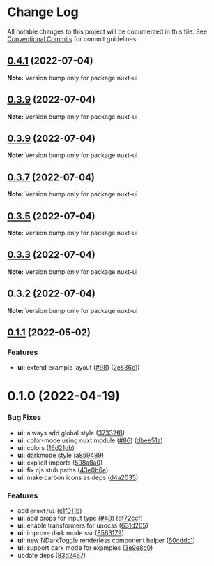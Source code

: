 # Change Log

All notable changes to this project will be documented in this file.
See [Conventional Commits](https://conventionalcommits.org) for commit guidelines.

## [0.4.1](https://github.com/516310460/NuxtUI/compare/nuxt-ui@0.3.9...nuxt-ui@0.4.1) (2022-07-04)

**Note:** Version bump only for package nuxt-ui





## [0.3.9](https://github.com/516310460/NuxtUI/compare/nuxt-ui@0.3.9...nuxt-ui@0.3.9) (2022-07-04)

**Note:** Version bump only for package nuxt-ui





## [0.3.9](https://github.com/516310460/NuxtUI/compare/nuxt-ui@0.3.7...nuxt-ui@0.3.9) (2022-07-04)

**Note:** Version bump only for package nuxt-ui





## [0.3.7](https://github.com/516310460/NuxtUI/compare/nuxt-ui@0.3.5...nuxt-ui@0.3.7) (2022-07-04)

**Note:** Version bump only for package nuxt-ui





## [0.3.5](https://github.com/516310460/NuxtUI/compare/nuxt-ui@0.3.3...nuxt-ui@0.3.5) (2022-07-04)

**Note:** Version bump only for package nuxt-ui





## [0.3.3](https://github.com/516310460/NuxtUI/compare/nuxt-ui@0.3.2...nuxt-ui@0.3.3) (2022-07-04)

**Note:** Version bump only for package nuxt-ui





## 0.3.2 (2022-07-04)

**Note:** Version bump only for package nuxt-ui





## [0.1.1](https://github.com/nuxt/ui/compare/@nuxt/ui@0.1.0...@nuxt/ui@0.1.1) (2022-05-02)


### Features

* **ui:** extend example layout ([#98](https://github.com/nuxt/ui/issues/98)) ([2e536c1](https://github.com/nuxt/ui/commit/2e536c164974282658b5f78a983fc30a123bfa7c))





# 0.1.0 (2022-04-19)


### Bug Fixes

* **ui:** always add global style ([37332f8](https://github.com/nuxt/ui/commit/37332f8669f02257740baec6e3131fdca6a589b9))
* **ui:** color-mode using nuxt module ([#86](https://github.com/nuxt/ui/issues/86)) ([dbee51a](https://github.com/nuxt/ui/commit/dbee51abe69b2924cba1e09b630235008d347789))
* **ui:** colors ([16d21db](https://github.com/nuxt/ui/commit/16d21dbfb7fc30b7b429f2d52bf71425c0e0dcf5))
* **ui:** darkmode style ([a859489](https://github.com/nuxt/ui/commit/a859489036be3a9783733cb31d8609e60dd30928))
* **ui:** explicit imports ([598a8a0](https://github.com/nuxt/ui/commit/598a8a0f7f0faa341d2cb391b74aa040c3430b55))
* **ui:** fix cjs stub paths ([43e0b6e](https://github.com/nuxt/ui/commit/43e0b6e411d256314d879ba14706987968a1d62a))
* **ui:** make carbon icons as deps ([d4a2035](https://github.com/nuxt/ui/commit/d4a203552513abedd60ed4d3e53b297268bf0872))


### Features

* add `@nuxt/ui` ([c1f011b](https://github.com/nuxt/ui/commit/c1f011bebba38e28f5c38cbf69efaeb5f8d766b1))
* **ui:** add props for input type ([#48](https://github.com/nuxt/ui/issues/48)) ([df72ccf](https://github.com/nuxt/ui/commit/df72ccf626d72833ad4ec960956f2d2e662d6173))
* **ui:** enable transformers for unocss ([631d265](https://github.com/nuxt/ui/commit/631d2655f0469286fd17b6ea39dbb0650571b156))
* **ui:** improve dark mode ssr ([8563179](https://github.com/nuxt/ui/commit/8563179107677c7ebad5553c1d76bd6a6c38113f))
* **ui:** new NDarkToggle renderless component helper ([60cddc1](https://github.com/nuxt/ui/commit/60cddc15e1e68dcbb773f94c114194603d936280))
* **ui:** support dark mode for examples ([3e9e8c0](https://github.com/nuxt/ui/commit/3e9e8c056697b1874004064391f8b8267aa59d9b))
* update deps ([83d2457](https://github.com/nuxt/ui/commit/83d245724d7148d5e5469a36ffa86f1d85282e2e))
